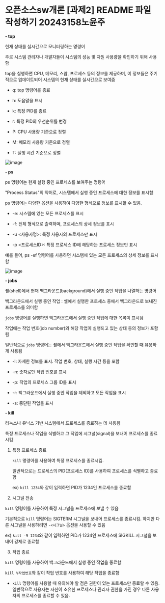 # 오픈소스sw개론 [과제2] README 파일 작성하기 20243158노윤주
**- top**

 현재 상태를 실시간으로 모니터링하는 명령어
 
 주로 시스템 관리자나 개발자들이 시스템의 성능 및 자원 사용량을 확인하기 위해 사용함
 
 top을 실행하면 CPU, 메모리, 스왑, 프로세스 등의 정보를 제공하며, 이 정보들은 주기적으로 업데이트되어 시스템의 현재 상태를 실시간으로 보여줌

 - q: top 명령어를 종료

 - h: 도움말을 표시

 - k: 특정 PID를 종료

 - r: 특정 PID의 우선순위를 변경

 - P: CPU 사용량 기준으로 정렬

 - M: 메모리 사용량 기준으로 정렬

 - T: 실행 시간 기준으로 정렬

![image](https://github.com/nohyunju/nohyunju/assets/166669186/93db1074-2bac-4dca-b60d-942ffbb31a32)

  
**- ps**
  
ps 명령어는 현재 실행 중인 프로세스를 보여주는 명령어

"Process Status"의 약어로, 시스템에서 실행 중인 프로세스에 대한 정보를 표시함

ps 명령어는 다양한 옵션을 사용하여 다양한 형식으로 정보를 표시할 수 있음.

  - -e: 시스템에 있는 모든 프로세스를 표시

  - -f: 전체 형식으로 출력하며, 프로세스의 상세 정보를 표시
    
  - -u <사용자명>: 특정 사용자의 프로세스만 표시
    
  - -p <프로세스ID>: 특정 프로세스 ID에 해당하는 프로세스 정보만 표시
    
예를 들어, ps -ef 명령어를 사용하면 시스템에 있는 모든 프로세스의 상세 정보를 표시함

![image](https://github.com/nohyunju/nohyunju/assets/166669186/ef873299-44ba-4670-a886-f5614d553abc)


  
**- jobs**

  쉘(shell)에서 현재 백그라운드(background)에서 실행 중인 작업을 나열하는 명령어
  
  백그라운드에서 실행 중인 작업 : 쉘에서 실행한 프로세스 중에서 백그라운드로 보내진 프로세스를 의미함

`jobs` 명령어를 실행하면 백그라운드에서 실행 중인 작업에 대한 목록이 표시됨

작업에는 작업 번호(job number)와 해당 작업이 실행되고 있는 상태 등의 정보가 포함됨

일반적으로 `jobs` 명령어는 쉘에서 백그라운드에서 실행 중인 작업을 확인할 때 유용하게 사용됨

- -l: 자세한 정보를 표시. 작업 번호, 상태, 실행 시간 등을 포함

- -n: 숫자로만 작업 번호를 표시

- -p: 작업의 프로세스 그룹 ID를 표시

- -r: 백그라운드에서 실행 중인 작업을 제외하고 모든 작업을 표시

- -s: 중단된 작업을 표시

**- kill**

리눅스나 유닉스 기반 시스템에서 프로세스를 종료하는 데 사용됨

특정 프로세스나 작업을 식별하고 그 작업에 시그널(signal)을 보내어 프로세스를 종료시킴

1. 특정 프로세스 종료
  
   `kill` 명령어를 사용하여 특정 프로세스를 종료시킴. 

   일반적으로는 프로세스의 PID(프로세스 ID)를 사용하여 프로세스를 식별하고 종료함 

   ex) `kill 1234`와 같이 입력하면 PID가 1234인 프로세스를 종료함

2. 시그널 전송
 
  `kill` 명령어를 사용하여 특정 시그널을 프로세스에 보낼 수 있음

   기본적으로 `kill` 명령어는 SIGTERM 시그널을 보내어 프로세스를 종료시킴. 하지만 다른 시그널을 사용하려면 `-<시그널>` 옵션을 사용할 수 있음

   ex) `kill -9 1234`와 같이 입력하면 PID가 1234인 프로세스에 SIGKILL 시그널을 보내어 강제로 종료함

3. 작업 종료
  
  `kill` 명령어를 사용하여 백그라운드에서 실행 중인 작업을 종료함
  
  `kill %작업번호`와 같이 작업 번호를 사용하여 해당 작업을 종료함

* `kill` 명령어를 사용할 때 유의해야 할 점은 권한이 있는 프로세스만 종료할 수 있음. 일반적으로 사용자는 자신이 소유한 프로세스나 관리자 권한을 가진 경우 다른 사용자의 프로세스를 종료할 수 있음.

<!---
nohyunju/nohyunju is a ✨ special ✨ repository because its `README.md` (this file) appears on your GitHub profile.
You can click the Preview link to take a look at your changes.
--->
